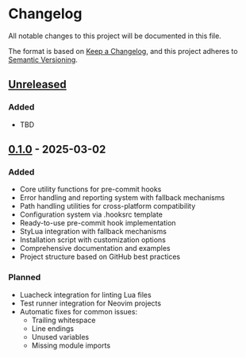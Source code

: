 # Changelog

All notable changes to this project will be documented in this file.

The format is based on [Keep a Changelog](https://keepachangelog.com/en/1.0.0/),
and this project adheres to [Semantic Versioning](https://semver.org/spec/v2.0.0.html).

## [Unreleased]

### Added
- TBD

## [0.1.0] - 2025-03-02

### Added
- Core utility functions for pre-commit hooks
- Error handling and reporting system with fallback mechanisms
- Path handling utilities for cross-platform compatibility
- Configuration system via .hooksrc template
- Ready-to-use pre-commit hook implementation
- StyLua integration with fallback mechanisms
- Installation script with customization options
- Comprehensive documentation and examples
- Project structure based on GitHub best practices

### Planned
- Luacheck integration for linting Lua files
- Test runner integration for Neovim projects
- Automatic fixes for common issues:
  - Trailing whitespace
  - Line endings
  - Unused variables
  - Missing module imports

[Unreleased]: https://github.com/greggh/hooks-util/compare/v0.1.0...HEAD
[0.1.0]: https://github.com/greggh/hooks-util/releases/tag/v0.1.0